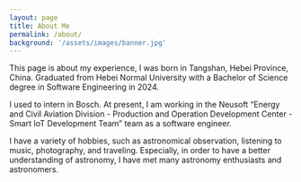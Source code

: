 ```yaml
---
layout: page
title: About Me
permalink: /about/
background: '/assets/images/banner.jpg'
---
```


This page is about my experience, I was born in Tangshan, Hebei Province, China. Graduated from Hebei Normal University with a Bachelor of Science degree in Software Engineering in 2024.

I used to intern in Bosch. At present, I am working in the Neusoft “Energy and Civil Aviation Division - Production and Operation Development Center - Smart IoT Development Team” team as a software engineer.

I have a variety of hobbies, such as astronomical observation, listening to music, photography, and traveling. Especially, in order to have a better understanding of astronomy, I have met many astronomy enthusiasts and astronomers.
